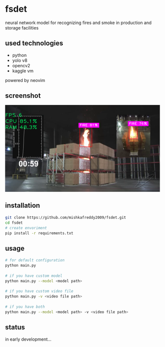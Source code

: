 # fsdet

neural network model for recognizing fires and smoke in production and storage facilities

## used technologies

- python
- yolo v8
- opencv2
- kaggle vm

powered by neovim

## screenshot

![showcase](./gitdocs/showcase.png)

## installation

```bash
git clone https://github.com/mishkafreddy2009/fsdet.git
cd fsdet
# create envoriment
pip install -r requirements.txt
```
## usage

```bash
# for default configuration
python main.py

# if you have custom model
python main.py --model <model path>

# if you have custom video file
python main.py -v <video file path>

# if you have both
python main.py --model <model path> -v <video file path>
```

## status

in early development...
